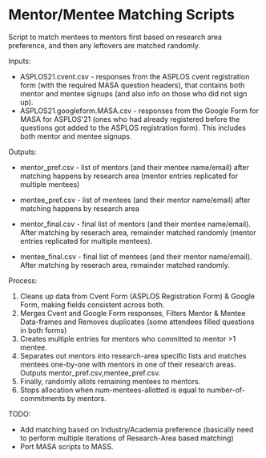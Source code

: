 Mentor/Mentee Matching Scripts
==============================

Script to match mentees to mentors first based on research area preference, and then any leftovers are matched randomly.

Inputs:

- ASPLOS21.cvent.csv           - responses from the ASPLOS cvent registration form (with the required MASA question headers), that contains both mentor and mentee signups (and also info on those who did not sign up).
- ASPLOS21.googleform.MASA.csv - responses from the Google Form for MASA for ASPLOS'21 (ones who had already registered before the questions got added to the ASPLOS registration form). This includes both mentor and mentee signups.


Outputs:

- mentor_pref.csv  - list of mentors (and their mentee name/email) after matching happens by research area (mentor entries replicated for multiple mentees)
- mentee_pref.csv  - list of mentees (and their mentor name/email) after matching happens by research area

- mentor_final.csv - final list of mentors (and their mentee name/email). After matching by reserach area, remainder matched randomly (mentor entries replicated for multiple mentees).
- mentee_final.csv - final list of mentees (and their mentor name/email). After matching by reserach area, remainder matched randomly. 


Process:

1. Cleans up data from Cvent Form (ASPLOS Registration Form) & Google Form, making fields consistent across both.
2. Merges Cvent and Google Form responses, Filters Mentor & Mentee Data-frames and Removes duplicates (some attendees filled questions in both forms)
3. Creates multiple entries for mentors who committed to mentor >1 mentee.
4. Separates out mentors into research-area specific lists and matches mentees one-by-one with mentors in one of their research areas. Outputs mentor_pref.csv,mentee_pref.csv. 
5. Finally, randomly allots remaining mentees to mentors.
6. Stops allocation when num-mentees-allotted is equal to number-of-commitments by mentors. 


TODO:

- Add matching based on Industry/Academia preference (basically need to perform multiple iterations of Research-Area based matching)
- Port MASA scripts to MASS.